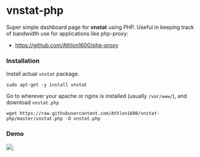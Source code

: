 # vnstat-php

Super simple dashboard page for **vnstat** using PHP. 
Useful in keeping track of bandwidth use for applications like php-proxy:

- https://github.com/Athlon1600/php-proxy

### Installation

Install actual `vnstat` package.

```shell
sudo apt-get -y install vnstat
```

Go to wherever your apache or nginx is installed (usually `/var/www/`), and download `vnstat.php`

```shell
wget https://raw.githubusercontent.com/Athlon1600/vnstat-php/master/vnstat.php -O vnstat.php
```

### Demo

![](https://cdn.proxynova.com/github/vnstat.png);

